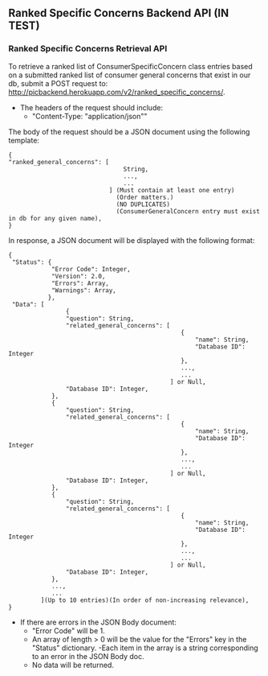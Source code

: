 ## Ranked Specific Concerns Backend API (IN TEST)

### Ranked Specific Concerns Retrieval API
To retrieve a ranked list of ConsumerSpecificConcern class entries based on a submitted ranked list of consumer general
concerns that exist in our db, submit a POST request to: http://picbackend.herokuapp.com/v2/ranked_specific_concerns/.

- The headers of the request should include: 
    - "Content-Type: "application/json""
    
The body of the request should be a JSON document using the following template:

```
{
"ranked_general_concerns": [
                                String,
                                ...,
                                ...
                            ] (Must contain at least one entry)
                              (Order matters.)
                              (NO DUPLICATES)
                              (ConsumerGeneralConcern entry must exist in db for any given name),
}
```

In response, a JSON document will be displayed with the following format:
```
{
 "Status": {
            "Error Code": Integer,
            "Version": 2.0,
            "Errors": Array,
            "Warnings": Array,
           },
 "Data": [
                {
                "question": String,
                "related_general_concerns": [
                                                {
                                                    "name": String,
                                                    "Database ID": Integer
                                                },
                                                ...,
                                                ...
                                             ] or Null,
                "Database ID": Integer,
            },
            {
                "question": String,
                "related_general_concerns": [
                                                {
                                                    "name": String,
                                                    "Database ID": Integer
                                                },
                                                ...,
                                                ...
                                             ] or Null,
                "Database ID": Integer,
            },
            {
                "question": String,
                "related_general_concerns": [
                                                {
                                                    "name": String,
                                                    "Database ID": Integer
                                                },
                                                ...,
                                                ...
                                             ] or Null,
                "Database ID": Integer,
            },
            ...,
            ...
         ](Up to 10 entries)(In order of non-increasing relevance),
}
```

    
- If there are errors in the JSON Body document:
    - "Error Code" will be 1.
    - An array of length > 0 will be the value for the "Errors" key in the "Status" dictionary.
        -Each item in the array is a string corresponding to an error in the JSON Body doc.
    - No data will be returned.